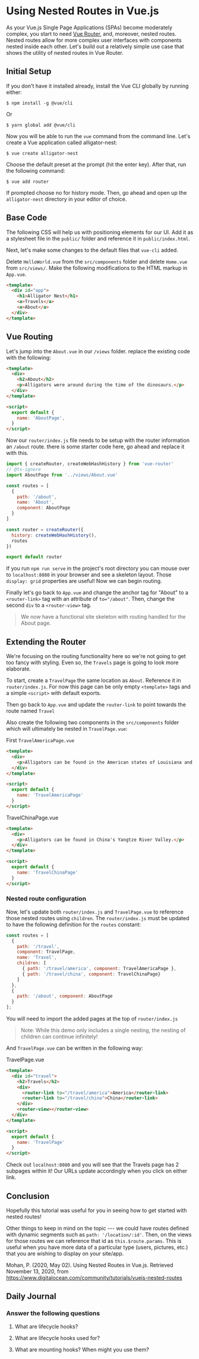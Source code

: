 # Using Nested Routes in Vue.js

As your Vue.js Single Page Applications (SPAs) become moderately complex, you start to need [Vue Router](https://router.vuejs.org/), and, moreover, nested routes. Nested routes allow for more complex user interfaces with components nested inside each other. Let's build out a relatively simple use case that shows the utility of nested routes in Vue Router.

## Initial Setup

If you don't have it installed already, install the Vue CLI globally by running either:

```
$ npm install -g @vue/cli
```

Or

```
$ yarn global add @vue/cli
```

Now you will be able to run the `vue` command from the command line. Let's create a Vue application called alligator-nest:

```
$ vue create alligator-nest
```

Choose the default preset at the prompt (hit the enter key). After that, run the following command:

```
$ vue add router
```

If prompted choose no for history mode. Then, go ahead and open up the `alligator-nest` directory in your editor of choice.

## Base Code

The following CSS will help us with positioning elements for our UI. Add it as a stylesheet file in the `public/` folder and reference it in `public/index.html`. 

Next, let's make some changes to the default files that `vue-cli` added.

Delete `HelloWorld.vue` from the `src/components` folder and delete `Home.vue` from `src/views/`. Make the following modifications to the HTML markup in `App.vue`.

```html
<template>
  <div id="app">
    <h1>Alligator Nest</h1>
    <a>Travels</a>
    <a>About</a>
  </div>
</template>
```

## Vue Routing

Let's jump into the `About.vue` in our `/views` folder. replace the existing code with the following:

```html
<template>
  <div>
    <h2>About</h2>
    <p>Alligators were around during the time of the dinosaurs.</p>
  </div>
</template>

<script>
  export default {
    name: 'AboutPage',
  }
</script>
```

Now our `router/index.js` file needs to be setup with the router information an `/about` route. there is some starter code here, go ahead and replace it with this.

```javascript
import { createRouter, createWebHashHistory } from 'vue-router'
// @ts-ignore
import AboutPage from '../views/About.vue'

const routes = [
  {
    path: '/about',
    name: 'About',
    component: AboutPage
  }
]

const router = createRouter({
  history: createWebHashHistory(),
  routes
})

export default router
```
If you run `npm run serve` in the project's root directory you can mouse over to `localhost:8080` in your browser and see a skeleton layout. Those `display: grid` properties are useful! Now we can begin routing.

Finally let's go back to `App.vue` and change the anchor tag for "About" to a `<router-link>` tag with an attribute of `to="/about"`. Then, change the second `div` to a `<router-view>` tag.

> We now have a functional site skeleton with routing handled for the About page.


## Extending the Router
We're focusing on the routing functionality here so we're not going to get too fancy with styling. Even so, the `Travels` page is going to look more elaborate.

To start, create a `TravelPage` the same location as `About`. Reference it in `router/index.js`. For now this page can be only empty `<template>` tags and a simple `<script>` with default exports. 

Then go back to `App.vue` and update the `router-link` to point towards the route named `Travel`

Also create the following two components in the `src/components` folder which will ultimately be nested in `TravelPage.vue`:

First `TravelAmericaPage.vue`

```html
<template>
  <div>
    <p>Alligators can be found in the American states of Louisiana and Florida.</p>
  </div>
</template>

<script>
  export default {
    name: 'TravelAmericaPage'
  }
</script>
```


TravelChinaPage.vue

```html
<template>
  <div>
    <p>Alligators can be found in China's Yangtze River Valley.</p>
  </div>
</template>

<script>
  export default {
    name: 'TravelChinaPage'
  }
</script>

```


### Nested route configuration

Now, let's update both `router/index.js` and `TravelPage.vue` to reference those nested routes using `children`. The `router/index.js` must be updated to have the following definition for the `routes` constant:

```javascript
const routes = [
  {
    path: '/travel', 
    component: TravelPage,
    name: 'Travel',
    children: [
      { path: '/travel/america', component: TravelAmericaPage },
      { path: '/travel/china', component: TravelChinaPage}
    ]
  },
  {
    path: '/about', component: AboutPage
  }
];
```
You will need to import the added pages at the top of `router/index.js`

> Note: While this demo only includes a single nesting, the nesting of children can continue infinitely!

And `TravelPage.vue` can be written in the following way:

TravelPage.vue

```html
<template>
  <div id="travel">
    <h2>Travels</h2>
    <div>
      <router-link to="/travel/america">America</router-link>
      <router-link to="/travel/china">China</router-link>
    </div>
    <router-view></router-view>
  </div>
</template>

<script>
  export default {
    name: 'TravelPage'
  }
</script>
```

Check out `localhost:8080` and you will see that the Travels page has 2 subpages within it! Our URLs update accordingly when you click on either link.

## Conclusion

Hopefully this tutorial was useful for you in seeing how to get started with nested routes!

Other things to keep in mind on the topic --- we could have routes defined with dynamic segments such as `path: '/location/:id'`. Then, on the views for those routes we can reference that id as `this.$route.params`. This is useful when you have more data of a particular type (users, pictures, etc.) that you are wishing to display on your site/app.

Mohan, P. (2020, May 02). Using Nested Routes in Vue.js. Retrieved November 13, 2020, from https://www.digitalocean.com/community/tutorials/vuejs-nested-routes

## Daily Journal
### Answer the following questions
 
1. What are lifecycle hooks?

2. What are lifecycle hooks used for?

3. What are mounting hooks? When might you use them?